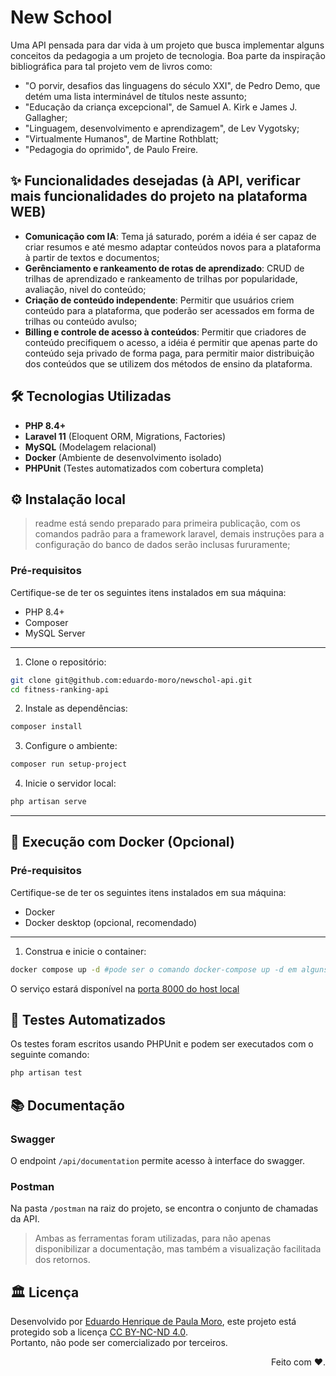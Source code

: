 # New School

Uma API pensada para dar vida à um projeto que busca implementar alguns conceitos da pedagogia a um projeto de tecnologia.
Boa parte da inspiração bibliográfica para tal projeto vem de livros como:
- "O porvir, desafios das linguagens do século XXI", de Pedro Demo, que detém uma lista interminável de títulos neste assunto;
- "Educação da criança excepcional", de Samuel A. Kirk e James J. Gallagher;
- "Linguagem, desenvolvimento e aprendizagem", de Lev Vygotsky;
- "Virtualmente Humanos", de Martine Rothblatt;
- "Pedagogia do oprimido", de Paulo Freire.

## ✨ Funcionalidades desejadas (à API, verificar mais funcionalidades do projeto na plataforma WEB)

- **Comunicação com IA**: Tema já saturado, porém a idéia é ser capaz de criar resumos e até mesmo adaptar conteúdos novos para a plataforma à partir de textos e documentos;
- **Gerênciamento e rankeamento de rotas de aprendizado**: CRUD de trilhas de aprendizado e rankeamento de trilhas por popularidade, avaliação, nivel do conteúdo;
- **Criação de conteúdo independente**: Permitir que usuários criem conteúdo para a plataforma, que poderão ser acessados em forma de trilhas ou conteúdo avulso;
- **Billing e controle de acesso à conteúdos**: Permitir que criadores de conteúdo precifiquem o acesso, a idéia é permitir que apenas parte do conteúdo seja privado de forma paga, para permitir maior distribuição dos conteúdos que se utilizem dos métodos de ensino da plataforma.

## 🛠 Tecnologias Utilizadas

- **PHP 8.4+**
- **Laravel 11** (Eloquent ORM, Migrations, Factories)
- **MySQL** (Modelagem relacional)
- **Docker** (Ambiente de desenvolvimento isolado)
- **PHPUnit** (Testes automatizados com cobertura completa)

## ⚙️ Instalação local
>readme está sendo preparado para primeira publicação, com os comandos padrão para a framework laravel, demais instruções para a configuração do banco de dados serão inclusas fururamente;

### Pré-requisitos
Certifique-se de ter os seguintes itens instalados em sua máquina:

- PHP 8.4+
- Composer
- MySQL Server

---

1. Clone o repositório:
```bash
git clone git@github.com:eduardo-moro/newschol-api.git
cd fitness-ranking-api
```

2. Instale as dependências:
```bash
composer install
```

3. Configure o ambiente:
```bash
composer run setup-project
```

4. Inicie o servidor local:
```bash
php artisan serve
```

---

## 🐳 Execução com Docker (Opcional)
### Pré-requisitos
Certifique-se de ter os seguintes itens instalados em sua máquina:

- Docker
- Docker desktop (opcional, recomendado)

---

1. Construa e inicie o container:
```bash
docker compose up -d #pode ser o comando docker-compose up -d em alguns ambientes.
```
O serviço estará disponível na [porta 8000 do host local](127.0.0.1:8000)

## 🧪 Testes Automatizados
Os testes foram escritos usando PHPUnit e podem ser executados com o seguinte comando:
```bash
php artisan test
```

## 📚 Documentação
### Swagger
O endpoint `/api/documentation` permite acesso à interface do swagger.

### Postman
Na pasta `/postman` na raiz do projeto, se encontra o conjunto de chamadas da API.

> Ambas as ferramentas foram utilizadas, para não apenas disponibilizar a documentação, mas também a visualização facilitada dos retornos.

## 🏛️ Licença
<p xmlns:cc="http://creativecommons.org/ns#" xmlns:dct="http://purl.org/dc/terms/">
    <span property="dct:title">Desenvolvido</span> por <a rel="cc:attributionURL dct:creator" property="cc:attributionName" href="https://github.com/eduardo-moro">Eduardo Henrique de Paula Moro</a>, este projeto está protegido sob a licença  
    <a href="https://creativecommons.org/licenses/by-nc-nd/4.0/?ref=chooser-v1" target="_blank" rel="license noopener noreferrer" style="display:inline-block;">CC BY-NC-ND 4.0</a>.
    <br/><span>Portanto, não pode ser comercializado por terceiros.</span>
</p>


<div align="right">
    <span>Feito com ❤️.</span>
</div>

